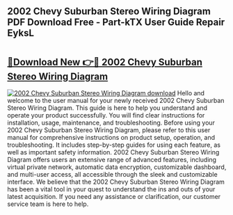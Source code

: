 ## 2002 Chevy Suburban Stereo Wiring Diagram PDF Download Free - Part-kTX User Guide Repair EyksL

# <h2><a href="http://dfk27nz.blite.top/?on=2002+Chevy+Suburban+Stereo+Wiring+Diagram">🔗Download New 👉🔴 2002 Chevy Suburban Stereo Wiring Diagram</a></h2>

[![2002 Chevy Suburban Stereo Wiring Diagram download](https://i.imgur.com/lujVjoI.png)](http://dfk27nz.blite.top/?on=2002+Chevy+Suburban+Stereo+Wiring+Diagram)
Hello and welcome to the user manual for your newly received 2002 Chevy Suburban Stereo Wiring Diagram. This guide is here to help you understand and operate your product successfully. You will find clear instructions for installation, usage, maintenance, and troubleshooting. Before using your 2002 Chevy Suburban Stereo Wiring Diagram, please refer to this user manual for comprehensive instructions on product setup, operation, and troubleshooting. It includes step-by-step guides for using each feature, as well as important safety information. 2002 Chevy Suburban Stereo Wiring Diagram offers users an extensive range of advanced features, including virtual private network, automatic data encryption, customizable dashboard, and multi-user access, all accessible through the sleek and customizable interface. We believe that the 2002 Chevy Suburban Stereo Wiring Diagram has been a vital tool in your quest to understand the ins and outs of your latest acquisition. If you need any assistance or clarification, our customer service team is here to help.
